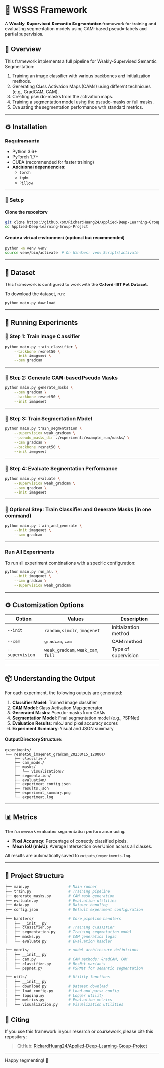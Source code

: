 # 🐾 WSSS Framework

A **Weakly-Supervised Semantic Segmentation** framework for training and evaluating segmentation models using CAM-based pseudo-labels and partial supervision.

## 📌 Overview

This framework implements a full pipeline for Weakly-Supervised Semantic Segmentation:

1. Training an image classifier with various backbones and initialization methods.
2. Generating Class Activation Maps (CAMs) using different techniques (e.g., GradCAM, CAM).
3. Creating pseudo-masks from the activation maps.
4. Training a segmentation model using the pseudo-masks or full masks.
5. Evaluating the segmentation performance with standard metrics.

---

## ⚙️ Installation

### Requirements

- Python 3.6+
- PyTorch 1.7+
- CUDA (recommended for faster training)
- **Additional dependencies**:  
  - `torch`  
  - `tqdm`  
  - `Pillow`

---

### 🔧 Setup

#### Clone the repository

```bash
git clone https://github.com/RichardHuang24/Applied-Deep-Learning-Group-Project.git
cd Applied-Deep-Learning-Group-Project
```

#### Create a virtual environment (optional but recommended)

```bash
python -m venv venv
source venv/bin/activate  # On Windows: venv\Scripts\activate
```

---

## 📁 Dataset

This framework is configured to work with the **Oxford-IIIT Pet Dataset**.

To download the dataset, run:

```bash
python main.py download
```

---

## 🚀 Running Experiments

### 🔹 Step 1: Train Image Classifier

```bash
python main.py train_classifier \
    --backbone resnet50 \
    --init imagenet \
    --cam gradcam 
```

---

### 🔹 Step 2: Generate CAM-based Pseudo Masks

```bash
python main.py generate_masks \
    --cam gradcam \
    --backbone resnet50 \
    --init imagenet 
```

---

### 🔹 Step 3: Train Segmentation Model

```bash
python main.py train_segmentation \
    --supervision weak_gradcam \
    --pseudo_masks_dir ./experiments/example_run/masks/ \
    --cam gradcam \
    --backbone resnet50 \
    --init imagenet 
```

---

### 🔹 Step 4: Evaluate Segmentation Performance

```bash
python main.py evaluate \
    --supervision weak_gradcam \
    --cam gradcam \
    --init imagenet 
```

---

### 🔹 Optional Step: Train Classifier and Generate Masks (in one command)

```bash
python main.py train_and_generate \
    --init imagenet \
    --cam gradcam 
```

---

### Run All Experiments

To run all experiment combinations with a specific configuration:

```bash
python main.py run_all \
    --init imagenet \
    --cam gradcam \
    --supervision weak_gradcam
```

---

## ⚙️ Customization Options

| Option        | Values                          | Description                                |
|---------------|----------------------------------|--------------------------------------------|
| `--init`      | `random`, `simclr`, `imagenet`   | Initialization method                      |
| `--cam`       | `gradcam`, `cam`                 | CAM method                                 |
| `--supervision` | `weak_gradcam`, `weak_cam`, `full` | Type of supervision                       |

---

## 📦 Understanding the Output

For each experiment, the following outputs are generated:

1. **Classifier Model**: Trained image classifier
2. **CAM Model**: Class Activation Map generator
3. **Generated Masks**: Pseudo-masks from CAMs
4. **Segmentation Model**: Final segmentation model (e.g., PSPNet)
5. **Evaluation Results**: mIoU and pixel accuracy scores
6. **Experiment Summary**: Visual and JSON summary

#### Output Directory Structure:

```
experiments/
└── resnet50_imagenet_gradcam_20230415_120000/
    ├── classifier/
    ├── cam_model/
    ├── masks/
    │   └── visualizations/
    ├── segmentation/
    ├── evaluation/
    ├── experiment_config.json
    ├── results.json
    ├── experiment_summary.png
    └── experiment.log
```

---

## 📊 Metrics

The framework evaluates segmentation performance using:

- **Pixel Accuracy**: Percentage of correctly classified pixels.
- **Mean IoU (mIoU)**: Average Intersection over Union across all classes.

All results are automatically saved to `outputs/experiments.log`.

---

## 📂 Project Structure

```bash
├── main.py                  # Main runner
├── train.py                 # Training pipeline
├── generate_masks.py        # CAM mask generation
├── evaluate.py              # Evaluation utilities
├── data.py                  # Dataset handling
├── config.json              # Default experiment configuration

├── handlers/                # Core pipeline handlers
│   ├── __init__.py
│   ├── classifier.py        # Training classifier
│   ├── segmentation.py      # Training segmentation model
│   ├── masks.py             # CAM generation logic
│   └── evaluate.py          # Evaluation handler

├── models/                  # Model architecture definitions
│   ├── __init__.py
│   ├── cam.py               # CAM methods: GradCAM, CAM
│   ├── classifier.py        # ResNet variants
│   └── pspnet.py            # PSPNet for semantic segmentation

├── utils/                   # Utility functions
│   ├── __init__.py
│   ├── download.py          # Dataset download
│   ├── load_config.py       # Load and parse config
│   ├── logging.py           # Logger utility
│   ├── metrics.py           # Evaluation metrics
│   └── visualization.py     # Visualization utilities

```

## 📜 Citing

If you use this framework in your research or coursework, please cite this repository:

> GitHub: [RichardHuang24/Applied-Deep-Learning-Group-Project](https://github.com/RichardHuang24/Applied-Deep-Learning-Group-Project)

---

Happy segmenting! 🎯
